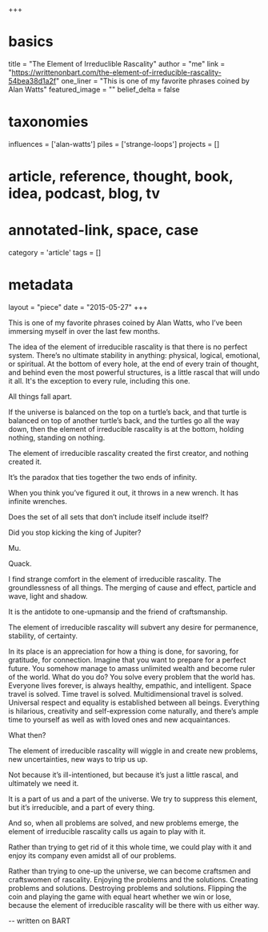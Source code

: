 +++
# basics
title = "The Element of Irreduclible Rascality"
author = "me"
link = "https://writtenonbart.com/the-element-of-irreducible-rascality-54bea38d1a2f"
one_liner = "This is one of my favorite phrases coined by Alan Watts"
featured_image = ""
belief_delta   	= false

# taxonomies
influences = ['alan-watts'] 
piles = ['strange-loops']
projects  = []

# article, reference, thought, book, idea, podcast, blog, tv
# annotated-link, space, case
category  		 	= 'article'
tags			 	    = []

# metadata
layout = "piece"
date  = "2015-05-27"
+++

This is one of my favorite phrases coined by Alan Watts, who I’ve been immersing myself in over the last few months.

The idea of the element of irreducible rascality is that there is no perfect system. There’s no ultimate stability in anything: physical, logical, emotional, or spiritual. At the bottom of every hole, at the end of every train of thought, and behind even the most powerful structures, is a little rascal that will undo it all.
It's the exception to every rule, including this one.

All things fall apart.

If the universe is balanced on the top on a turtle’s back, and that turtle is balanced on top of another turtle’s back, and the turtles go all the way down, then the element of irreducible rascality is at the bottom, holding nothing, standing on nothing.

The element of irreducible rascality created the first creator, and nothing created it.

It’s the paradox that ties together the two ends of infinity.

When you think you’ve figured it out, it throws in a new wrench. It has infinite wrenches.

Does the set of all sets that don’t include itself include itself?

Did you stop kicking the king of Jupiter?

Mu.

Quack.

I find strange comfort in the element of irreducible rascality. The groundlessness of all things. The merging of cause and effect, particle and wave, light and shadow.

It is the antidote to one-upmansip and the friend of craftsmanship.

The element of irreducible rascality will subvert any desire for permanence, stability, of certainty.

In its place is an appreciation for how a thing is done, for savoring, for gratitude, for connection.
Imagine that you want to prepare for a perfect future. You somehow manage to amass unlimited wealth and become ruler of the world. What do you do? You solve every problem that the world has. Everyone lives forever, is always healthy, empathic, and intelligent. Space travel is solved. Time travel is solved. Multidimensional travel is solved. Universal respect and equality is established between all beings. Everything is hilarious, creativity and self-expression come naturally, and there’s ample time to yourself as well as with loved ones and new acquaintances.

What then?

The element of irreducible rascality will wiggle in and create new problems, new uncertainties, new ways to trip us up.

Not because it’s ill-intentioned, but because it’s just a little rascal, and ultimately we need it.

It is a part of us and a part of the universe. We try to suppress this element, but it’s irreducible, and a part of every thing.

And so, when all problems are solved, and new problems emerge, the element of irreducible rascality calls us again to play with it.

Rather than trying to get rid of it this whole time, we could play with it and enjoy its company even amidst all of our problems.

Rather than trying to one-up the universe, we can become craftsmen and craftswomen of rascality. Enjoying the problems and the solutions. Creating problems and solutions. Destroying problems and solutions. Flipping the coin and playing the game with equal heart whether we win or lose, because the element of irreducible rascality will be there with us either way.

-- written on BART
